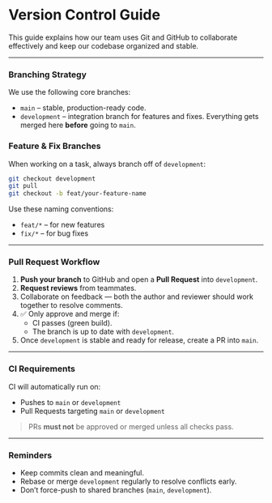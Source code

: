 # Version Control Guide

This guide explains how our team uses Git and GitHub to collaborate effectively and keep our codebase organized and stable.

---

### Branching Strategy

We use the following core branches:

- `main` – stable, production-ready code.
- `development` – integration branch for features and fixes. Everything gets merged here **before** going to `main`.

### Feature & Fix Branches

When working on a task, always branch off of `development`:

```bash
git checkout development
git pull
git checkout -b feat/your-feature-name
```

Use these naming conventions:

- `feat/*` – for new features
- `fix/*` – for bug fixes

---

### Pull Request Workflow

1. **Push your branch** to GitHub and open a **Pull Request** into `development`.
2. **Request reviews** from teammates.
3. Collaborate on feedback — both the author and reviewer should work together to resolve comments.
4. ✅ Only approve and merge if:
    - CI passes (green build).
    - The branch is up to date with `development`.
5. Once `development` is stable and ready for release, create a PR into `main`.

---

### CI Requirements

CI will automatically run on:
- Pushes to `main` or `development`
- Pull Requests targeting `main` or `development`

> PRs **must not** be approved or merged unless all checks pass.

---

### Reminders

- Keep commits clean and meaningful.
- Rebase or merge `development` regularly to resolve conflicts early.
- Don’t force-push to shared branches (`main`, `development`).
